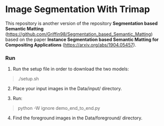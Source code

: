 # Image Segmentation With Trimap

This repository is another version of the repository **Segmentation based Semantic Matting**
 (https://github.com/Griffin98/Segmentation_based_Semantic_Matting) based on the paper  **Instance Segmentation based Semantic Matting for Compositing Applications** (https://arxiv.org/abs/1904.05457).

### Run
1. Run the setup file in order to download the two models:

> ./setup.sh

2. Place your input images in the Data/input/ directory.

3. Run:

> python -W ignore demo_end_to_end.py

4. Find the foreground images in the Data/foreground/ directory. 
